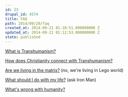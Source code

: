 ```yaml
---
id: 23
drupal_id: 4574
title: FAQ
path: 2014/09/20/faq
created_at: 2014-09-21 01:10:51.000000000 Z
updated_at: 2014-09-21 01:12:53.000000000 Z
state: published
---
```

[What is Transhumanism?](http://micahredding.com/blog/2014/09/20/what-transhumanism)

[How does Christianity connect with Transhumanism?](http://micahredding.com/blog/2012/04/25/christianity-transhumanism)

[Are we living in the matrix?](http://micahredding.com/blog/2014/05/27/theology-lego-movie) (no, we're living in Lego world)

[What should I do with my life?](http://micahredding.com/blog/2013/06/07/iron-man-and-modern-identity-crisis) (ask Iron Man)

[What's wrong with humanity?](http://micahredding.com/blog/2012/03/06/why-are-humans-evil)

